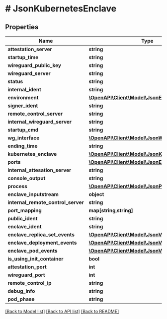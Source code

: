 # # JsonKubernetesEnclave

## Properties

Name | Type | Description | Notes
------------ | ------------- | ------------- | -------------
**attestation_server** | **string** |  | [optional]
**startup_time** | **string** |  | [optional]
**wireguard_public_key** | **string** |  | [optional]
**wireguard_server** | **string** |  | [optional]
**status** | **string** |  | [optional]
**internal_ident** | **string** |  | [optional]
**environment** | [**\OpenAPI\Client\Model\JsonEnvironment**](JsonEnvironment.md) |  | [optional]
**signer_ident** | **string** |  | [optional]
**remote_control_server** | **string** |  | [optional]
**internal_wireguard_server** | **string** |  | [optional]
**startup_cmd** | **string** |  | [optional]
**wg_interface** | [**\OpenAPI\Client\Model\JsonWireguardInterface**](JsonWireguardInterface.md) |  | [optional]
**ending_time** | **string** |  | [optional]
**kubernetes_enclave** | [**\OpenAPI\Client\Model\JsonKubernetesEnclave**](JsonKubernetesEnclave.md) |  | [optional]
**ports** | [**\OpenAPI\Client\Model\JsonEnclavePort[]**](JsonEnclavePort.md) |  | [optional]
**internal_attesation_server** | **string** |  | [optional]
**console_output** | **string** |  | [optional]
**process** | [**\OpenAPI\Client\Model\JsonProcess**](JsonProcess.md) |  | [optional]
**enclave_inputstream** | **object** |  | [optional]
**internal_remote_control_server** | **string** |  | [optional]
**port_mapping** | **map[string,string]** |  | [optional]
**public_ident** | **string** |  | [optional]
**enclave_ident** | **string** |  | [optional]
**enclave_replica_set_events** | [**\OpenAPI\Client\Model\JsonV1EventList**](JsonV1EventList.md) |  | [optional]
**enclave_deployment_events** | [**\OpenAPI\Client\Model\JsonV1EventList**](JsonV1EventList.md) |  | [optional]
**enclave_pod_events** | [**\OpenAPI\Client\Model\JsonV1EventList**](JsonV1EventList.md) |  | [optional]
**is_using_init_container** | **bool** |  | [optional]
**attestation_port** | **int** |  | [optional]
**wireguard_port** | **int** |  | [optional]
**remote_control_ip** | **string** |  | [optional]
**debug_info** | **string** |  | [optional]
**pod_phase** | **string** |  | [optional]

[[Back to Model list]](../../README.md#models) [[Back to API list]](../../README.md#endpoints) [[Back to README]](../../README.md)
